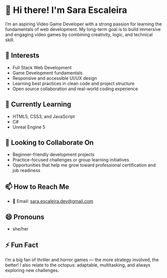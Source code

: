 # 👋 Hi there! I'm Sara Escaleira

I’m an aspiring Video Game Developer with a strong passion for learning the fundamentals of web development. My long-term goal is to build immersive and engaging video games by combining creativity, logic, and technical skill.

## 👀 Interests

- Full Stack Web Development
- Game Development fundamentals
- Responsive and accessible UI/UX design
- Learning best practices in clean code and project structure
- Open source collaboration and real-world coding experience

## 🌱 Currently Learning

- HTML5, CSS3, and JavaScript 
- C#
- Unreal Engine 5

## 💞️ Looking to Collaborate On

- Beginner-friendly development projects
- Practice-focused challenges or group learning initiatives
- Opportunities that help me grow toward professional certification and job readiness

## 📫 How to Reach Me

- 📧 Email: sara.escaleira.dev@gmail.com  

## 😄 Pronouns

- she/her

## ⚡ Fun Fact

I’m a big fan of thriller and horror games — the more strategy involved, the better! I also relate to the octopus: adaptable, multitasking, and always exploring new challenges.


<!---
SaraEscaleira/SaraEscaleira is a ✨ special ✨ repository because its `README.md` (this file) appears on your GitHub profile.
You can click the Preview link to take a look at your changes.
--->
